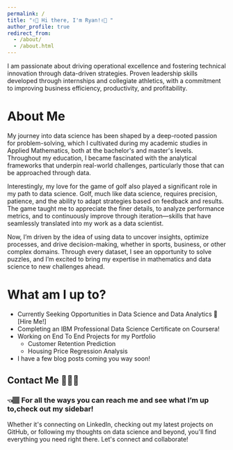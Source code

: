 ```yaml
---
permalink: /
title: "✌🏾 Hi there, I'm Ryan!✌🏾 "
author_profile: true
redirect_from: 
  - /about/
  - /about.html
---
```


I am passionate about driving operational excellence and fostering technical innovation through data-driven strategies. Proven leadership skills developed through internships and collegiate athletics, with a commitment to improving business e fficiency, productivity, and profitability.

About Me 
======
My journey into data science has been shaped by a deep-rooted passion for problem-solving, which I cultivated during my academic studies in Applied Mathematics, both at the bachelor's and master's levels. Throughout my education, I became fascinated with the analytical frameworks that underpin real-world challenges, particularly those that can be approached through data.

Interestingly, my love for the game of golf also played a significant role in my path to data science. Golf, much like data science, requires precision, patience, and the ability to adapt strategies based on feedback and results. The game taught me to appreciate the finer details, to analyze performance metrics, and to continuously improve through iteration—skills that have seamlessly translated into my work as a data scientist.

Now, I’m driven by the idea of using data to uncover insights, optimize processes, and drive decision-making, whether in sports, business, or other complex domains. Through every dataset, I see an opportunity to solve puzzles, and I’m excited to bring my expertise in mathematics and data science to new challenges ahead.


What am I up to?
======
* Currently Seeking Opportunities in Data Science and Data Analytics 🤖 [Hire Me!]
* Completing an IBM Professional Data Science Certificate on Coursera!
* Working on End To End Projects for my Portfolio
  * Customer Retention Prediction
  * Housing Price Regression Analysis
* I have a few blog posts coming you way soon!



Contact Me 🙋🏽‍♂️
------
### 👈🏽 For all the ways you can reach me and see what I’m up to,check out my sidebar! 
Whether it's connecting on LinkedIn, checking out my latest projects on GitHub, or following my thoughts on data science and beyond, you'll find everything you need right there. Let's connect and collaborate!
